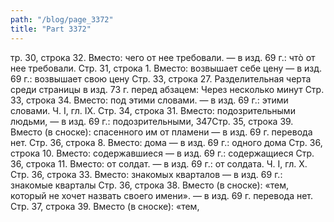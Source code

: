 ```yaml
---
path: "/blog/page_3372"
title: "Part 3372"
---
```


тр. 30, строка 32.
Вместо: чего от нее требовали. — в изд. 69 г.: чтò от нее требовали.
Стр. 31, строка 1.
Вместо: возвышает себе цену — в изд. 69 г.: возвышает свою цену
Стр. 33, строка 27.
Разделительная черта среди страницы в изд. 73 г. перед абзацем: Через несколько минут
Стр. 33, строка 34.
Вместо: под этими словами. — в изд. 69 г.: этими словами.
Ч. I, гл. IX.
Стр. 34, строка 31.
Вместо: подозрительными людьми, — в изд. 69 г.: подозрительными,
347Стр. 35, строка 39.
Вместо (в сноске): спасенного им от пламени — в изд. 69 г. перевода нет.
Стр. 36, строка 8.
Вместо: дома — в изд. 69 г.: одного дома
Стр. 36, строка 10.
Вместо: содержавшиеся — в изд. 69 г.: содержащиеся
Стр. 36, строка 11.
Вместо: от солдат. — в изд. 69 г.: от солдата.
Ч. I, гл. X.
Стр. 36, строка 33.
Вместо: знакомых кварталов — в изд. 69 г.: знакомые кварталы
Стр. 36, строка 38.
Вместо (в сноске): «тем, который не хочет назвать своего имени». — в изд. 69 г. перевода нет.
Стр. 37, строка 39.
Вместо (в сноске): «тем,
